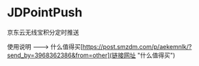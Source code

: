 # JDPointPush
京东云无线宝积分定时推送

使用说明 ---> 什么值得买[https://post.smzdm.com/p/aekemnlk/?send_by=3968362386&from=other](链接网址 "什么值得买")
